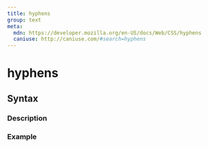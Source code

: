 ```yaml
---
title: hyphens
group: text
meta:
  mdn: https://developer.mozilla.org/en-US/docs/Web/CSS/hyphens
  caniuse: http://caniuse.com/#search=hyphens
---
```


# hyphens
<!--- Introduction for hyphens, keep it brief and set the overall context -->

## Syntax
<!--- Introduce the various syntax for hyphens -->

### Description
<!--- For each major section of syntax, provide a description explaining its usage further -->

### Example
<!--- Provide code examples for the syntax block you're currently describing -->